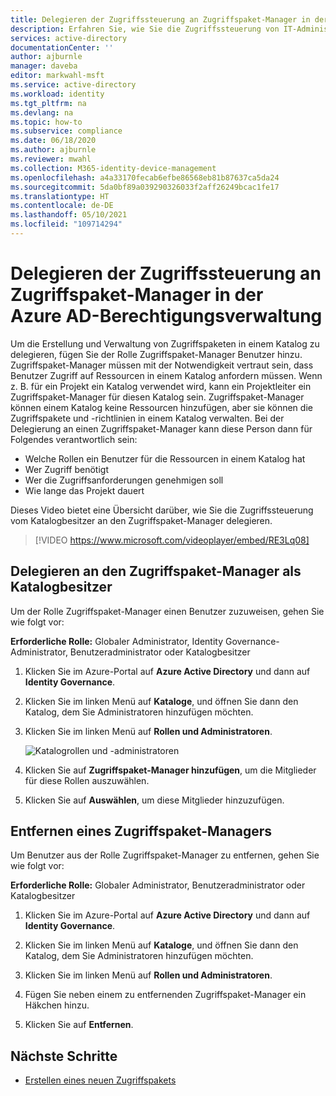 ```yaml
---
title: Delegieren der Zugriffssteuerung an Zugriffspaket-Manager in der Azure AD-Berechtigungsverwaltung – Azure Active Directory
description: Erfahren Sie, wie Sie die Zugriffssteuerung von IT-Administratoren an Zugriffspaket-Manager und Projektmanager delegieren, damit diese den Zugriff selbst verwalten können.
services: active-directory
documentationCenter: ''
author: ajburnle
manager: daveba
editor: markwahl-msft
ms.service: active-directory
ms.workload: identity
ms.tgt_pltfrm: na
ms.devlang: na
ms.topic: how-to
ms.subservice: compliance
ms.date: 06/18/2020
ms.author: ajburnle
ms.reviewer: mwahl
ms.collection: M365-identity-device-management
ms.openlocfilehash: a4a33170fecab6efbe86568eb81b87637ca5da24
ms.sourcegitcommit: 5da0bf89a039290326033f2aff26249bcac1fe17
ms.translationtype: HT
ms.contentlocale: de-DE
ms.lasthandoff: 05/10/2021
ms.locfileid: "109714294"
---
```

# <a name="delegate-access-governance-to-access-package-managers-in-azure-ad-entitlement-management"></a>Delegieren der Zugriffssteuerung an Zugriffspaket-Manager in der Azure AD-Berechtigungsverwaltung

Um die Erstellung und Verwaltung von Zugriffspaketen in einem Katalog zu delegieren, fügen Sie der Rolle Zugriffspaket-Manager Benutzer hinzu. Zugriffspaket-Manager müssen mit der Notwendigkeit vertraut sein, dass Benutzer Zugriff auf Ressourcen in einem Katalog anfordern müssen. Wenn z. B. für ein Projekt ein Katalog verwendet wird, kann ein Projektleiter ein Zugriffspaket-Manager für diesen Katalog sein.  Zugriffspaket-Manager können einem Katalog keine Ressourcen hinzufügen, aber sie können die Zugriffspakete und -richtlinien in einem Katalog verwalten.  Bei der Delegierung an einen Zugriffspaket-Manager kann diese Person dann für Folgendes verantwortlich sein:

- Welche Rollen ein Benutzer für die Ressourcen in einem Katalog hat
- Wer Zugriff benötigt
- Wer die Zugriffsanforderungen genehmigen soll
- Wie lange das Projekt dauert

Dieses Video bietet eine Übersicht darüber, wie Sie die Zugriffssteuerung vom Katalogbesitzer an den Zugriffspaket-Manager delegieren.

> [!VIDEO https://www.microsoft.com/videoplayer/embed/RE3Lq08]

## <a name="as-a-catalog-owner-delegate-to-an-access-package-manager"></a>Delegieren an den Zugriffspaket-Manager als Katalogbesitzer

Um der Rolle Zugriffspaket-Manager einen Benutzer zuzuweisen, gehen Sie wie folgt vor:

**Erforderliche Rolle:** Globaler Administrator, Identity Governance-Administrator, Benutzeradministrator oder Katalogbesitzer

1. Klicken Sie im Azure-Portal auf **Azure Active Directory** und dann auf **Identity Governance**.

1. Klicken Sie im linken Menü auf **Kataloge**, und öffnen Sie dann den Katalog, dem Sie Administratoren hinzufügen möchten.

1. Klicken Sie im linken Menü auf **Rollen und Administratoren**.

    ![Katalogrollen und -administratoren](./media/entitlement-management-shared/catalog-roles-administrators.png)

1. Klicken Sie auf **Zugriffspaket-Manager hinzufügen**, um die Mitglieder für diese Rollen auszuwählen.

1. Klicken Sie auf **Auswählen**, um diese Mitglieder hinzuzufügen.

## <a name="remove-an-access-package-manager"></a>Entfernen eines Zugriffspaket-Managers

Um Benutzer aus der Rolle Zugriffspaket-Manager zu entfernen, gehen Sie wie folgt vor:

**Erforderliche Rolle:** Globaler Administrator, Benutzeradministrator oder Katalogbesitzer

1. Klicken Sie im Azure-Portal auf **Azure Active Directory** und dann auf **Identity Governance**.

1. Klicken Sie im linken Menü auf **Kataloge**, und öffnen Sie dann den Katalog, dem Sie Administratoren hinzufügen möchten.

1. Klicken Sie im linken Menü auf **Rollen und Administratoren**.

1. Fügen Sie neben einem zu entfernenden Zugriffspaket-Manager ein Häkchen hinzu.

1. Klicken Sie auf **Entfernen**.

## <a name="next-steps"></a>Nächste Schritte

- [Erstellen eines neuen Zugriffspakets](entitlement-management-access-package-create.md)

